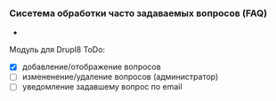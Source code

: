 ### Сисетема обработки часто задаваемых вопросов (FAQ)
-
Модуль для Drupl8
ToDo:
- [x] добавление/отображение вопросов
- [ ] измененение/удаление вопросов (администратор)
- [ ] уведомление задавшему вопрос по email
